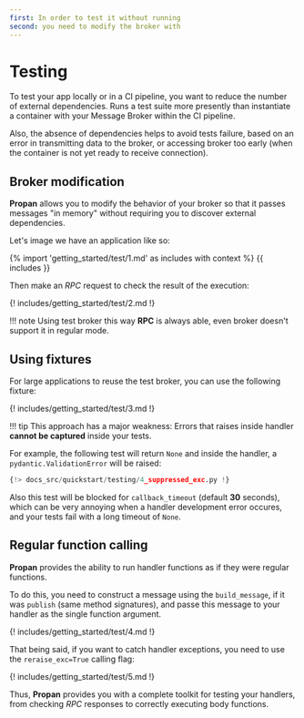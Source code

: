 ```yaml
---
first: In order to test it without running
second: you need to modify the broker with
---
```


# Testing

To test your app locally or in a CI pipeline, you want to reduce the number of external dependencies.
Runs a test suite more presently than instantiate a container with your Message Broker within the CI pipeline.

Also, the absence of dependencies helps to avoid tests failure, based on an error in transmitting data to the broker, or accessing broker too early (when the container is not yet ready to receive connection).

## Broker modification

**Propan** allows you to modify the behavior of your broker so that it passes messages "in memory" without requiring you to discover external dependencies.

Let's image we have an application like so:

{% import 'getting_started/test/1.md' as includes with context %}
{{ includes }}

Then make an *RPC* request to check the result of the execution:

{! includes/getting_started/test/2.md !}

!!! note
    Using test broker this way **RPC** is always able, even broker doesn't support it in regular mode.

## Using fixtures

For large applications to reuse the test broker, you can use the following fixture:

{! includes/getting_started/test/3.md !}

!!! tip
      This approach has a major weakness: Errors that raises inside handler **cannot be captured** inside your tests.

For example, the following test will return `None` and inside the handler, a `pydantic.ValidationError` will be raised:

```python hl_lines="4 6"
{!> docs_src/quickstart/testing/4_suppressed_exc.py !}
```

Also this test will be blocked for `callback_timeout` (default **30** seconds), which can be very annoying when a handler development error occures, and your tests fail with a long timeout of `None`.

## Regular function calling

**Propan** provides the ability to run handler functions as if they were regular functions.

To do this, you need to construct a message using the `build_message`, if it was `publish` (same method signatures), and passe this message to your handler as the single function argument.

{! includes/getting_started/test/4.md !}

That being said, if you want to catch handler exceptions, you need to use the `reraise_exc=True` calling flag:

{! includes/getting_started/test/5.md !}

Thus, **Propan** provides you with a complete toolkit for testing your handlers, from checking *RPC* responses to correctly executing body functions.
